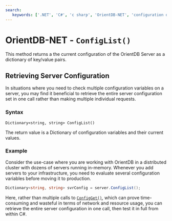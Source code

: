 ```yaml
---
search:
   keywords: ['.NET', 'C#', 'c sharp', 'OrientDB-NET', 'configuration dictionary', 'dictionary']
---
```


# OrientDB-NET - `ConfigList()`

This method returns a the current configuration of the OrientDB Server as a dictionary of key/value pairs.

## Retrieving Server Configuration

In situations where you need to check multiple configuration variables on a server, you may find it beneficial to retrieve the entire server configuration set in one call rather than making multiple individual requests.

### Syntax

```
Dictionary<string, string> ConfigList()
```

The return value is a Dictionary of configuration variables and their current values.

### Example

Consider the use-case where you are working with OrientDB in a distributed cluster with dozens of servers running in-memory.  Whenever you add servers to your infrastructure, you need to evaluate several configuration variables before moving it to production.

```csharp
Dictionary<string, string> svrConfig = server.ConfigList();
```

Here, rather than multiple calls to [`ConfigGet()`](NET-Server-ConfigGet.md), which can prove time-consuming and wasteful in terms of network and resource usage, you can retrieve the entire server configuration in one call, then test it in full from within C#.




